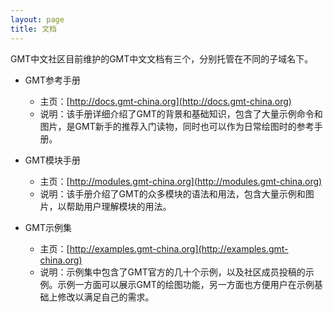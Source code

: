 ```yaml
---
layout: page
title: 文档
---
```


GMT中文社区目前维护的GMT中文文档有三个，分别托管在不同的子域名下。

- GMT参考手册
  - 主页：[http://docs.gmt-china.org](http://docs.gmt-china.org)
  - 说明：该手册详细介绍了GMT的背景和基础知识，包含了大量示例命令和图片，是GMT新手的推荐入门读物，同时也可以作为日常绘图时的参考手册。

- GMT模块手册
  - 主页：[http://modules.gmt-china.org](http://modules.gmt-china.org)
  - 说明：该手册介绍了GMT的众多模块的语法和用法，包含大量示例和图片，以帮助用户理解模块的用法。
  
- GMT示例集
  - 主页：[http://examples.gmt-china.org](http://examples.gmt-china.org)
  - 说明：示例集中包含了GMT官方的几十个示例，以及社区成员投稿的示例。示例一方面可以展示GMT的绘图功能，另一方面也方便用户在示例基础上修改以满足自己的需求。
